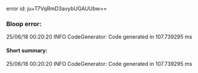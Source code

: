 error id: ju+T7VqRmD3avybUGAUUbw==
### Bloop error:

25/06/18 00:20:20 INFO CodeGenerator: Code generated in 107.739295 ms
#### Short summary: 

25/06/18 00:20:20 INFO CodeGenerator: Code generated in 107.739295 ms